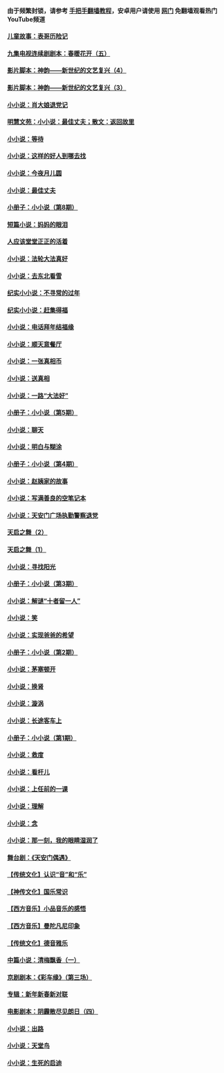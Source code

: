 #### 由于频繁封锁，请参考 [手把手翻墙教程](https://github.com/gfw-breaker/guides/wiki/)，安卓用户请使用 [网门](https://github.com/gfw-breaker/nogfw/blob/master/dl.md?t=06111600) 免翻墙观看热门YouTube频道 

#### [儿童故事：表哥历险记](../pages/328/383535.md?t=06111600) 

#### [九集电视连续剧剧本：春暖花开（五）](../pages/328/275919.md?t=06111600) 

#### [影片脚本：神韵——新世纪的文艺复兴（4）](../pages/328/266089.md?t=06111600) 

#### [影片脚本：神韵——新世纪的文艺复兴（3）](../pages/328/266087.md?t=06111600) 

#### [小小说：肖大娘退党记](../pages/328/239807.md?t=06111600) 

#### [明慧文苑：小小说：最佳丈夫；散文：返回故里](../pages/328/3439.md?t=06111600) 

#### [小小说：等待](../pages/328/223927.md?t=06111600) 

#### [小小说：这样的好人到哪去找](../pages/328/209396.md?t=06111600) 

#### [小小说：今夜月儿圆](../pages/328/193588.md?t=06111600) 

#### [小小说：最佳丈夫](../pages/328/190938.md?t=06111600) 

#### [小册子：小小说（第8期）](../pages/328/188202.md?t=06111600) 

#### [短篇小说：妈妈的眼泪](../pages/328/187712.md?t=06111600) 

#### [人应该堂堂正正的活着](../pages/328/182430.md?t=06111600) 

#### [小小说：法轮大法真好](../pages/328/174669.md?t=06111600) 

#### [小小说：去东北看雪](../pages/328/173882.md?t=06111600) 

#### [纪实小小说：不寻常的过年](../pages/328/173187.md?t=06111600) 

#### [纪实小小说：赶集得福](../pages/328/172652.md?t=06111600) 

#### [小小说：电话拜年结福缘](../pages/328/172533.md?t=06111600) 

#### [小小说：顺天意餐厅](../pages/328/170182.md?t=06111600) 

#### [小小说：一张真相币](../pages/328/169410.md?t=06111600) 

#### [小小说：送真相](../pages/328/166713.md?t=06111600) 

#### [小小说：一路“大法好”](../pages/328/162016.md?t=06111600) 

#### [小册子：小小说（第5期）](../pages/328/161131.md?t=06111600) 

#### [小小说：聊天](../pages/328/159640.md?t=06111600) 

#### [小小说：明白与糊涂](../pages/328/158101.md?t=06111600) 

#### [小册子：小小说（第4期）](../pages/328/158006.md?t=06111600) 

#### [小小说：赵姨家的故事](../pages/328/157843.md?t=06111600) 

#### [小小说：写满善良的空笔记本](../pages/328/157382.md?t=06111600) 

#### [小小说：天安门广场执勤警察退党](../pages/328/156982.md?t=06111600) 

#### [天启之舞（2）](../pages/328/153440.md?t=06111600) 

#### [天启之舞（1）](../pages/328/153439.md?t=06111600) 

#### [小小说：寻找阳光](../pages/328/153065.md?t=06111600) 

#### [小册子：小小说（第3期）](../pages/328/151715.md?t=06111600) 

#### [小小说：解谜“十者留一人”](../pages/328/148967.md?t=06111600) 

#### [小小说：笑](../pages/328/148905.md?t=06111600) 

#### [小小说：实现爸爸的希望](../pages/328/148096.md?t=06111600) 

#### [小册子：小小说（第2期）](../pages/328/147214.md?t=06111600) 

#### [小小说：茅塞顿开](../pages/328/147030.md?t=06111600) 

#### [小小说：换肾](../pages/328/146770.md?t=06111600) 

#### [小小说：漩涡](../pages/328/146683.md?t=06111600) 

#### [小小说：长途客车上](../pages/328/145076.md?t=06111600) 

#### [小册子：小小说（第1期）](../pages/328/143963.md?t=06111600) 

#### [小小说：救度](../pages/328/143927.md?t=06111600) 

#### [小小说：看杆儿](../pages/328/142137.md?t=06111600) 

#### [小小说：上任前的一课](../pages/328/140808.md?t=06111600) 

#### [小小说：理解](../pages/328/140476.md?t=06111600) 

#### [小小说：念](../pages/328/139513.md?t=06111600) 

#### [小小说：那一刻，我的眼睛湿润了](../pages/328/138476.md?t=06111600) 

#### [舞台剧：《天安门偶遇》](../pages/328/117155.md?t=06111600) 

#### [【传统文化】认识“音”和“乐”](../pages/328/108667.md?t=06111600) 

#### [【神传文化】国乐常识](../pages/328/104225.md?t=06111600) 

#### [【西方音乐】小品音乐的感悟](../pages/328/102924.md?t=06111600) 

#### [【西方音乐】曼陀凡尼印象](../pages/328/102922.md?t=06111600) 

#### [【传统文化】德音雅乐](../pages/328/102923.md?t=06111600) 

#### [中篇小说：清梅飘香（一）](../pages/328/101058.md?t=06111600) 

#### [京剧剧本：《彩车缘》（第三场）](../pages/328/96434.md?t=06111600) 

#### [专辑：新年新春新对联](../pages/328/94991.md?t=06111600) 

#### [电影剧本：阴霾散尽见朗日（四）](../pages/328/87081.md?t=06111600) 

#### [小小说：出路](../pages/328/84848.md?t=06111600) 

#### [小小说：天堂鸟](../pages/328/83084.md?t=06111600) 

#### [小小说：生死的启迪](../pages/328/70977.md?t=06111600) 

